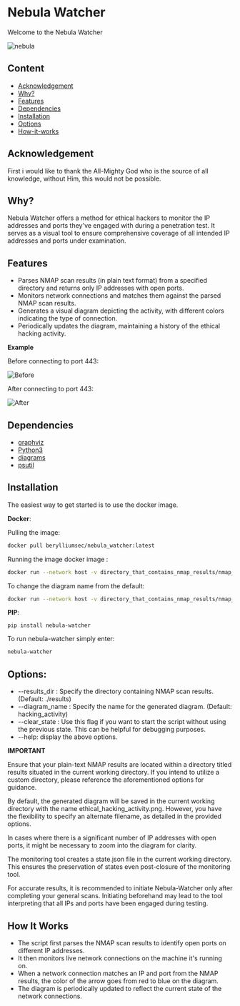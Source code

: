 # Nebula Watcher

Welcome to the Nebula Watcher 

![nebula](/images/nebula_watcher.png)


## Content
- [Acknowledgement](#Acknowledgement)
- [Why?](#why)
- [Features](#features)
- [Dependencies](#dependencies)
- [Installation](#installation)
- [Options](#options)
- [How-it-works](#how-it-works)


## Acknowledgement

First i would like to thank the All-Mighty God who is the source of all knowledge, without Him, this would not be possible.


## Why?

Nebula Watcher offers a method for ethical hackers to monitor the IP addresses and ports they've engaged with during a penetration test. It serves as a visual tool to ensure comprehensive coverage of all intended IP addresses and ports under examination.

## Features

- Parses NMAP scan results (in plain text format) from a specified directory and returns only IP addresses with open ports.
- Monitors network connections and matches them against the parsed NMAP scan results.
- Generates a visual diagram depicting the activity, with different colors indicating the type of connection.
- Periodically updates the diagram, maintaining a history of the ethical hacking activity.

**Example**

Before connecting to port 443:

![Before](/images/before_ethical_hacking_activity.png)

After connecting to port 443:

![After](/images/after_ethical_hacking_activity.png)

## Dependencies

- [graphviz](https://graphviz.org/)
- [Python3](https://www.python.org/downloads/)
- [diagrams](https://github.com/mingrammer/diagrams)
- [psutil](https://psutil.readthedocs.io/en/latest/)


## Installation

The easiest way to get started is to use the docker image.


**Docker**:

Pulling the image:

``` bash
docker pull berylliumsec/nebula_watcher:latest
```
Running the image docker image :

```bash
docker run --network host -v directory_that_contains_nmap_results/nmap_plain_text:/app/results -v where/you/want/the/diagram:/app/output  berylliumsec/nebula_watcher:latest
```

To change the diagram name from the default:

```bash
docker run --network host -v directory_that_contains_nmap_results/nmap_plain_text:/app/results -v where/you/want/the/diagram:/app/output  berylliumsec/nebula_watcher:latest python3 nebula_watcher.py --diagram_name /app/your_diagram_name
```


**PIP**:

```
pip install nebula-watcher
```

To run nebula-watcher simply enter:

```bash 
nebula-watcher
``` 

## Options:

- --results_dir : Specify the directory containing NMAP scan results. (Default: ./results)
- --diagram_name : Specify the name for the generated diagram. (Default: hacking_activity)
- --clear_state : Use this flag if you want to start the script without using the previous state. This can be helpful for debugging purposes.
- --help: display the above options.

**IMPORTANT**

Ensure that your plain-text NMAP results are located within a directory titled results situated in the current working directory. If you intend to utilize a custom directory, please reference the aforementioned options for guidance.

By default, the generated diagram will be saved in the current working directory with the name ethical_hacking_activity.png. However, you have the flexibility to specify an alternate filename, as detailed in the provided options.

In cases where there is a significant number of IP addresses with open ports, it might be necessary to zoom into the diagram for clarity.

The monitoring tool creates a state.json file in the current working directory. This ensures the preservation of states even post-closure of the monitoring tool.

For accurate results, it is recommended to initiate Nebula-Watcher only after completing your general scans. Initiating beforehand may lead to the tool interpreting that all IPs and ports have been engaged during testing.

## How It Works

- The script first parses the NMAP scan results to identify open ports on different IP addresses.
- It then monitors live network connections on the machine it's running on.
- When a network connection matches an IP and port from the NMAP results, the color of the arrow goes from red to blue on the diagram.
- The diagram is periodically updated to reflect the current state of the network connections.
